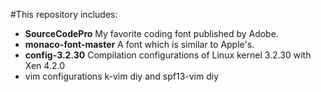 #This repository includes:
- **SourceCodePro**
  My favorite coding font published by Adobe.
- **monaco-font-master**
  A font which is similar to Apple's.
- **config-3.2.30**
  Compilation configurations of Linux kernel 3.2.30 with Xen 4.2.0
- vim configurations
  k-vim diy and spf13-vim diy
